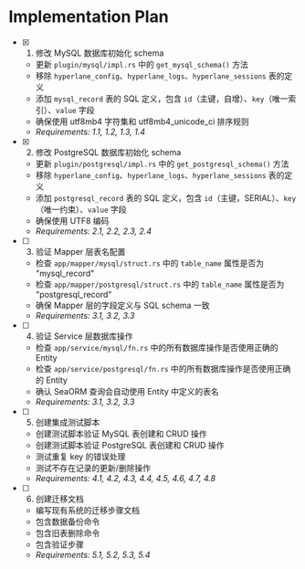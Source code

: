 # Implementation Plan

- [x] 1. 修改 MySQL 数据库初始化 schema
  - 更新 `plugin/mysql/impl.rs` 中的 `get_mysql_schema()` 方法
  - 移除 `hyperlane_config`、`hyperlane_logs`、`hyperlane_sessions` 表的定义
  - 添加 `mysql_record` 表的 SQL 定义，包含 `id`（主键，自增）、`key`（唯一索引）、`value` 字段
  - 确保使用 utf8mb4 字符集和 utf8mb4_unicode_ci 排序规则
  - _Requirements: 1.1, 1.2, 1.3, 1.4_

- [x] 2. 修改 PostgreSQL 数据库初始化 schema
  - 更新 `plugin/postgresql/impl.rs` 中的 `get_postgresql_schema()` 方法
  - 移除 `hyperlane_config`、`hyperlane_logs`、`hyperlane_sessions` 表的定义
  - 添加 `postgresql_record` 表的 SQL 定义，包含 `id`（主键，SERIAL）、`key`（唯一约束）、`value` 字段
  - 确保使用 UTF8 编码
  - _Requirements: 2.1, 2.2, 2.3, 2.4_

- [ ] 3. 验证 Mapper 层表名配置
  - 检查 `app/mapper/mysql/struct.rs` 中的 `table_name` 属性是否为 "mysql_record"
  - 检查 `app/mapper/postgresql/struct.rs` 中的 `table_name` 属性是否为 "postgresql_record"
  - 确保 Mapper 层的字段定义与 SQL schema 一致
  - _Requirements: 3.1, 3.2, 3.3_

- [ ] 4. 验证 Service 层数据库操作
  - 检查 `app/service/mysql/fn.rs` 中的所有数据库操作是否使用正确的 Entity
  - 检查 `app/service/postgresql/fn.rs` 中的所有数据库操作是否使用正确的 Entity
  - 确认 SeaORM 查询会自动使用 Entity 中定义的表名
  - _Requirements: 3.1, 3.2, 3.3_

- [ ] 5. 创建集成测试脚本
  - 创建测试脚本验证 MySQL 表创建和 CRUD 操作
  - 创建测试脚本验证 PostgreSQL 表创建和 CRUD 操作
  - 测试重复 key 的错误处理
  - 测试不存在记录的更新/删除操作
  - _Requirements: 4.1, 4.2, 4.3, 4.4, 4.5, 4.6, 4.7, 4.8_

- [ ] 6. 创建迁移文档
  - 编写现有系统的迁移步骤文档
  - 包含数据备份命令
  - 包含旧表删除命令
  - 包含验证步骤
  - _Requirements: 5.1, 5.2, 5.3, 5.4_
